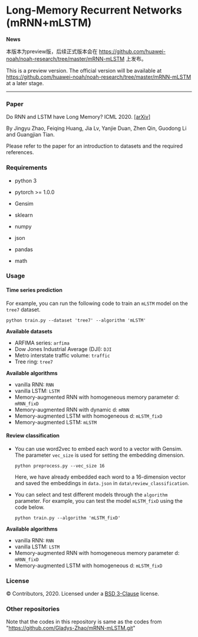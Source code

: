 # Long-Memory Recurrent Networks (mRNN+mLSTM)

**News** 

本版本为preview版，后续正式版本会在 https://github.com/huawei-noah/noah-research/tree/master/mRNN-mLSTM 上发布。

This is a preview version. The official version will be available at https://github.com/huawei-noah/noah-research/tree/master/mRNN-mLSTM at a later stage.

---

### Paper
Do RNN and LSTM have Long Memory? ICML 2020. [[arXiv]](https://arxiv.org/abs/2006.03860)

By Jingyu Zhao, Feiqing Huang, Jia Lv, Yanjie Duan, Zhen Qin, Guodong Li and Guangjian Tian.

Please refer to the paper for an introduction to datasets and the required references.

### Requirements

- python 3

- pytorch >= 1.0.0
- Gensim
- sklearn
- numpy
- json
- pandas
- math

### Usage
#### Time series prediction

  For example, you can run the following code to train an `mLSTM` model on the `tree7` dataset.

  ```
  python train.py --dataset 'tree7' --algorithm 'mLSTM'
  ```

**Available datasets**
- ARFIMA series: `arfima`
- Dow Jones Industrial Average (DJI): `DJI`
- Metro interstate traffic volume: `traffic`
- Tree ring: `tree7`

**Available algorithms**
- vanilla RNN: `RNN`
- vanilla LSTM: `LSTM`
- Memory-augmented RNN with homogeneous memory parameter d: `mRNN_fixD`
- Memory-augmented RNN with dynamic d: `mRNN`
- Memory-augmented LSTM with homogeneous d: `mLSTM_fixD`
- Memory-augmented LSTM: `mLSTM`

#### Review classification

   - You can use word2vec to embed each word to a vector with Gensim. The parameter `vec_size` is used for setting the embedding dimension.

     ```
     python preprocess.py --vec_size 16
     ```

     Here, we have already embedded each word to a 16-dimension vector and saved the embeddings in `data.json` in `data\review_classification`. 

   - You can select and test different models through the `algorithm` parameter. For example, you can test the model `mLSTM_fixD` using the code below.

     ```
     python train.py --algorithm 'mLSTM_fixD'
     ```

**Available algorithms**
- vanilla RNN: `RNN`
- vanilla LSTM: `LSTM`
- Memory-augmented RNN with homogeneous memory parameter d: `mRNN_fixD`
- Memory-augmented LSTM with homogeneous d: `mLSTM_fixD`

### License
© Contributors, 2020. Licensed under a [BSD 3-Clause](LICENSE) license.

### Other repositories

Note that the codes in this repository is same as the codes from "https://github.com/Gladys-Zhao/mRNN-mLSTM.git"
